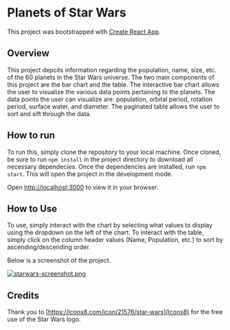 # Planets of Star Wars

This project was bootstrapped with [Create React App](https://github.com/facebook/create-react-app).

## Overview

This project depcits information regarding the population, name, size, etc. of the 60 planets in the Star Wars universe. The two main components of this project are the bar chart and the table. The interactive bar chart allows the user to visualize the various data points pertaining to the planets. The data points the user can visualize are: population, orbital period, rotation period, surface water, and diameter. The paginated table allows the user to sort and sift through the data. 

## How to run

To run this, simply clone the repository to your local machine. Once cloned, be sure to run `npm install` in the project directory to download all necessary dependecies. Once the dependencies are installed, run `npm start`. This will open the project in the development mode.

Open [http://localhost:3000](http://localhost:3000) to view it in your browser.

## How to Use

To use, simply interact with the chart by selecting what values to display using the dropdown on the left of the chart. To interact with the table, simply click on the column header values (Name, Population, etc.) to sort by ascending/descending order. 

Below is a screenshot of the project.

[![starwars-screenshot.png](https://i.postimg.cc/vmtyjs2B/starwars-screenshot.png)](https://postimg.cc/Ty1BLZ6M)

## Credits

Thank you to [https://icons8.com/icon/21576/star-wars](Icons8) for the free use of the Star Wars logo. 